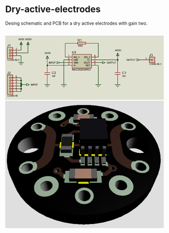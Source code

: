 # Dry-active-electrodes
Desing schematic and PCB for a dry active electrodes with gain two.

<br>

 <img src="/images/Schematic.png" alt="Schematic of dry active electrode for EEG acquisition"/>
 <div align='center'>
  <img src="/images/3D model.png" alt="3D model of dry active electrode for EEG acquisition"/>
 </div>

